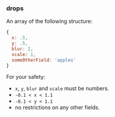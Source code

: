 ### drops

An array of the following structure:

```js
{
  x: .5,
  y: .5,
  blur: 2,
  scale: 1,
  someOtherField: 'apples'
}
```

For your safety:
* `x`, `y`, `blur` and `scale` must be numbers.
* `-0.1 < x < 1.1`
* `-0.1 < y < 1.1`
* no restrictions on any other fields.
